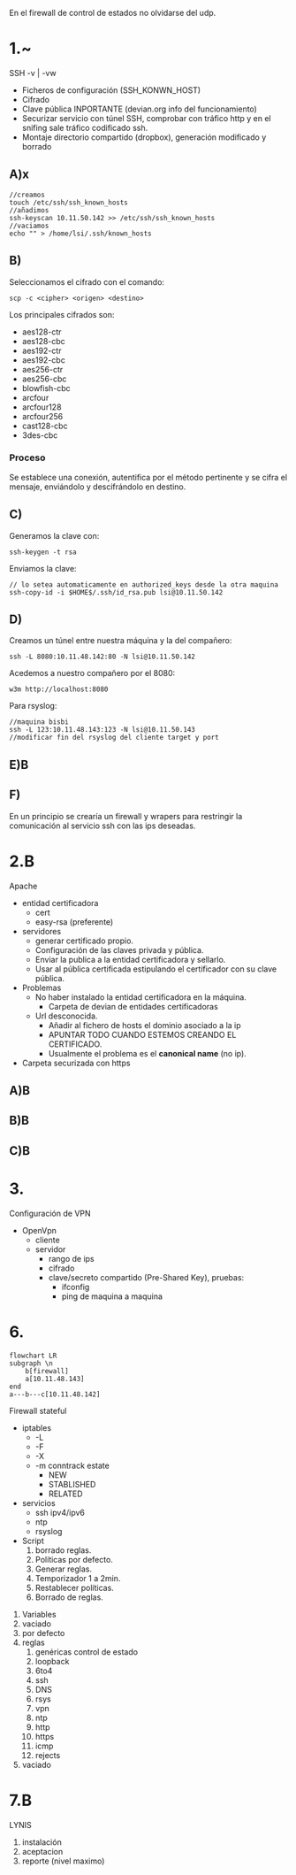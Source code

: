 En el firewall de control de estados no olvidarse del udp.

# 1.~
SSH -v | -vw
- Ficheros de configuración (SSH_KONWN_HOST)
- Cifrado
- Clave pública INPORTANTE (devian.org info del funcionamiento)
- Securizar servicio con túnel SSH, comprobar con tráfico http y en el snifing sale tráfico codificado ssh.
- Montaje directorio compartido (dropbox), generación modificado y borrado
## A)x
```shell
//creamos
touch /etc/ssh/ssh_known_hosts
//añadimos
ssh-keyscan 10.11.50.142 >> /etc/ssh/ssh_known_hosts
//vaciamos
echo "" > /home/lsi/.ssh/known_hosts
```
## B)
Seleccionamos el cifrado con el comando:
```shell
scp -c <cipher> <origen> <destino>
```
Los principales cifrados son:
- aes128-ctr
- aes128-cbc
- aes192-ctr
- aes192-cbc
- aes256-ctr
- aes256-cbc
- blowfish-cbc
- arcfour
- arcfour128
- arcfour256
- cast128-cbc
- 3des-cbc
### Proceso
Se establece una conexión, autentifica por el método pertinente y se cifra el mensaje, enviándolo y descifrándolo en destino.
## C)
Generamos la clave con:
```shell
ssh-keygen -t rsa
```
Enviamos la clave:
```shell
// lo setea automaticamente en authorized_keys desde la otra maquina
ssh-copy-id -i $HOME$/.ssh/id_rsa.pub lsi@10.11.50.142
```
## D)
Creamos un túnel entre nuestra máquina y la del compañero:
```shell
ssh -L 8080:10.11.48.142:80 -N lsi@10.11.50.142
```
Acedemos a nuestro compañero por el 8080:
```shell
w3m http://localhost:8080
```
Para rsyslog:
```shell
//maquina bisbi
ssh -L 123:10.11.48.143:123 -N lsi@10.11.50.143
//modificar fin del rsyslog del cliente target y port
```
## E)B
## F)
En un principio se crearía un firewall y wrapers para restringir la comunicación al servicio ssh con las ips deseadas.
# 2.B
Apache
- entidad certificadora
	- cert
	- easy-rsa (preferente)
- servidores
	- generar certificado propio.
	- Configuración de las claves privada y pública.
	- Enviar la publica a la entidad certificadora y sellarlo.
	- Usar al pública certificada estipulando el certificador con su clave pública.
- Problemas
	- No haber instalado la entidad certificadora en la máquina.
		- Carpeta de devian de entidades certificadoras
	- Url desconocida.
		- Añadir al fichero de hosts el dominio asociado a la ip
		- APUNTAR TODO CUANDO ESTEMOS CREANDO EL CERTIFICADO.
		- Usualmente el problema es el **canonical name** (no ip).
- Carpeta securizada con https
## A)B
## B)B
## C)B
# 3.
Configuración de VPN
- OpenVpn
	- cliente
	- servidor
		- rango de ips
		- cifrado
		- clave/secreto compartido (Pre-Shared Key), pruebas:
			- ifconfig
			- ping de maquina a maquina
# 6.
```mermaid
flowchart LR
subgraph \n
	b[firewall]
	a[10.11.48.143]
end
a---b---c[10.11.48.142]
```
Firewall stateful
- iptables
	- -L
	- -F
	- -X
	- -m conntrack estate
		- NEW
		- STABLISHED
		- RELATED
- servicios
	- ssh ipv4/ipv6
	- ntp
	- rsyslog
- Script
	1. borrado reglas.
	2. Políticas por defecto.
	3. Generar reglas.
	4. Temporizador 1 a 2min.
	5. Restablecer políticas.
	6. Borrado de reglas.

1. Variables
2. vaciado
3. por defecto
4. reglas
	1. genéricas control de estado
	2. loopback
	3. 6to4
	4. ssh
	5. DNS
	6. rsys
	7. vpn
	8. ntp
	9. http
	10. https
	11. icmp
	12. rejects
5. vaciado
# 7.B
LYNIS
1. instalación
2. aceptacion
3. reporte (nivel maximo)